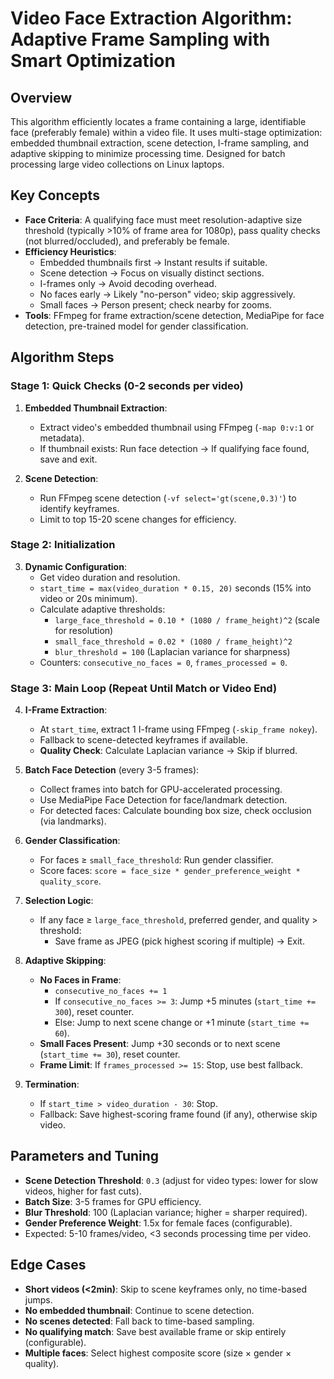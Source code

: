 # Video Face Extraction Algorithm: Adaptive Frame Sampling with Smart Optimization

## Overview
This algorithm efficiently locates a frame containing a large, identifiable face (preferably female) within a video file. It uses multi-stage optimization: embedded thumbnail extraction, scene detection, I-frame sampling, and adaptive skipping to minimize processing time. Designed for batch processing large video collections on Linux laptops.

## Key Concepts
- **Face Criteria**: A qualifying face must meet resolution-adaptive size threshold (typically >10% of frame area for 1080p), pass quality checks (not blurred/occluded), and preferably be female.
- **Efficiency Heuristics**:
  - Embedded thumbnails first → Instant results if suitable.
  - Scene detection → Focus on visually distinct sections.
  - I-frames only → Avoid decoding overhead.
  - No faces early → Likely "no-person" video; skip aggressively.
  - Small faces → Person present; check nearby for zooms.
- **Tools**: FFmpeg for frame extraction/scene detection, MediaPipe for face detection, pre-trained model for gender classification.

## Algorithm Steps

### Stage 1: Quick Checks (0-2 seconds per video)
1. **Embedded Thumbnail Extraction**:
   - Extract video's embedded thumbnail using FFmpeg (`-map 0:v:1` or metadata).
   - If thumbnail exists: Run face detection → If qualifying face found, save and exit.

2. **Scene Detection**:
   - Run FFmpeg scene detection (`-vf select='gt(scene,0.3)'`) to identify keyframes.
   - Limit to top 15-20 scene changes for efficiency.

### Stage 2: Initialization
3. **Dynamic Configuration**:
   - Get video duration and resolution.
   - `start_time = max(video_duration * 0.15, 20)` seconds (15% into video or 20s minimum).
   - Calculate adaptive thresholds:
     - `large_face_threshold = 0.10 * (1080 / frame_height)^2` (scale for resolution)
     - `small_face_threshold = 0.02 * (1080 / frame_height)^2`
     - `blur_threshold = 100` (Laplacian variance for sharpness)
   - Counters: `consecutive_no_faces = 0`, `frames_processed = 0`.

### Stage 3: Main Loop (Repeat Until Match or Video End)
4. **I-Frame Extraction**:
   - At `start_time`, extract 1 I-frame using FFmpeg (`-skip_frame nokey`).
   - Fallback to scene-detected keyframes if available.
   - **Quality Check**: Calculate Laplacian variance → Skip if blurred.

5. **Batch Face Detection** (every 3-5 frames):
   - Collect frames into batch for GPU-accelerated processing.
   - Use MediaPipe Face Detection for face/landmark detection.
   - For detected faces: Calculate bounding box size, check occlusion (via landmarks).

6. **Gender Classification**:
   - For faces ≥ `small_face_threshold`: Run gender classifier.
   - Score faces: `score = face_size * gender_preference_weight * quality_score`.

7. **Selection Logic**:
   - If any face ≥ `large_face_threshold`, preferred gender, and quality > threshold:
     - Save frame as JPEG (pick highest scoring if multiple) → Exit.

8. **Adaptive Skipping**:
   - **No Faces in Frame**:
     - `consecutive_no_faces += 1`
     - If `consecutive_no_faces >= 3`: Jump +5 minutes (`start_time += 300`), reset counter.
     - Else: Jump to next scene change or +1 minute (`start_time += 60`).
   - **Small Faces Present**: Jump +30 seconds or to next scene (`start_time += 30`), reset counter.
   - **Frame Limit**: If `frames_processed >= 15`: Stop, use best fallback.

9. **Termination**:
   - If `start_time > video_duration - 30`: Stop.
   - Fallback: Save highest-scoring frame found (if any), otherwise skip video.

## Parameters and Tuning
- **Scene Detection Threshold**: `0.3` (adjust for video types: lower for slow videos, higher for fast cuts).
- **Batch Size**: 3-5 frames for GPU efficiency.
- **Blur Threshold**: 100 (Laplacian variance; higher = sharper required).
- **Gender Preference Weight**: 1.5x for female faces (configurable).
- Expected: 5-10 frames/video, <3 seconds processing time per video.

## Edge Cases
- **Short videos (<2min)**: Skip to scene keyframes only, no time-based jumps.
- **No embedded thumbnail**: Continue to scene detection.
- **No scenes detected**: Fall back to time-based sampling.
- **No qualifying match**: Save best available frame or skip entirely (configurable).
- **Multiple faces**: Select highest composite score (size × gender × quality).